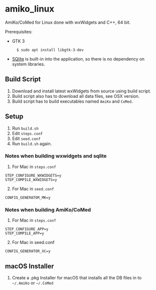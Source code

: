# amiko_linux
AmiKo/CoMed for Linux done with wxWidgets and C++, 64 bit.

Prerequisites:

- GTK 3

        $ sudo apt install libgtk-3-dev

- [SQlite](https://www.sqlite.org/) is built-in into the application, so there is no dependency on system libraries.

## Build Script
1. Download and install latest wxWidgets from source using build script.
2. Build script also has to download all data files, see OSX version.
3. Build script has to build executables named `AmiKo` and `CoMed`.

## Setup
1. Run `build.sh`
2. Edit `steps.conf`
3. Edit `seed.conf`
4. Run `build.sh` again.

### Notes when building wxwidgets and sqlite
1. For Mac in `steps.conf` 
```
STEP_CONFIGURE_WXWIDGETS=y
STEP_COMPILE_WXWIDGETS=y
```
2. For Mac in `seed.conf`
```
CONFIG_GENERATOR_MK=y
```
### Notes when building AmiKo/CoMed
1. For Mac in `steps.conf`
```
STEP_CONFIGURE_APP=y
STEP_COMPILE_APP=y
```
2. For Mac in seed.conf
```
CONFIG_GENERATOR_XC=y
```

## macOS Installer
1. Create a .pkg Installer for macOS that installs all the DB files in to `~/.AmiKo` or `~/.CoMed`
